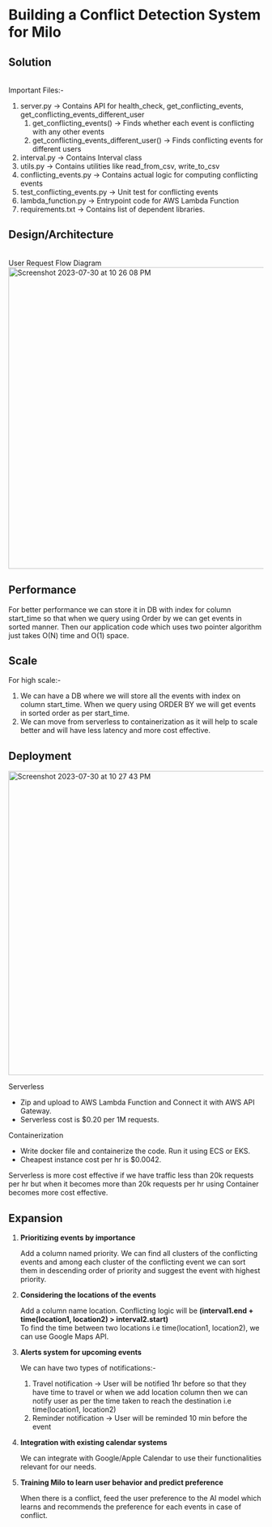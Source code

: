 # Building a Conflict Detection System for Milo

## Solution
<br>
    Important Files:-
<ol>
<li>server.py -> Contains API for health_check, get_conflicting_events, get_conflicting_events_different_user
<ol>
<li>get_conflicting_events() -> Finds whether each event is conflicting with any other events</li>
<li>get_conflicting_events_different_user() -> Finds conflicting events for different users</li>
</ol></li>
<li>interval.py -> Contains Interval class</li>
<li>utils.py -> Contains utilities like read_from_csv, write_to_csv</li>
<li>conflicting_events.py -> Contains actual logic for computing conflicting events</li>
<li>test_conflicting_events.py -> Unit test for conflicting events</li>
<li>lambda_function.py -> Entrypoint code for AWS Lambda Function</li>
<li>requirements.txt -> Contains list of dependent libraries.</li>
</ol>

## Design/Architecture
<br>User Request Flow Diagram
<br>
<img width="595" alt="Screenshot 2023-07-30 at 10 26 08 PM" src="https://github.com/CKBCoder/Milo_Readme/assets/1657417/6a540fd6-254b-4674-81b8-196e348f3f59">

## Performance
<p>For better performance we can store it in DB with index for column start_time so that when we query using Order by we can get events in sorted manner. Then our application code which uses two pointer algorithm just takes O(N) time and O(1) space.
</p>

## Scale
<p>For high scale:-
<ol>
<li>We can have a DB where we will store all the events with index on column start_time. When we query using ORDER BY we will get events in sorted order as per start_time.</li>
<li>We can move from serverless to containerization as it will help to scale better and will have less latency and more cost effective.</li>
</ol>
</p>

## Deployment
<img width="600" alt="Screenshot 2023-07-30 at 10 27 43 PM" src="https://github.com/CKBCoder/Milo_Readme/assets/1657417/54d7f0ed-ff53-4991-9980-c7bfda615162">
<p>
    Serverless
	<ul>
        <li>Zip and upload to AWS Lambda Function and Connect it with AWS API Gateway.</li>
        <li>Serverless cost is $0.20 per 1M requests.</li>
	</ul>
    Containerization
<ul>
        <li>Write docker file and containerize the code. Run it using ECS or EKS.</li>
        <li>Cheapest instance cost per hr is $0.0042.</li>
</ul>
 </p>
<p>
Serverless is more cost effective if we have traffic less than 20k requests per hr but when it becomes more than 20k requests per hr using Container becomes more cost effective.
</p>

## Expansion
<ol>
<li>
<b>Prioritizing events by importance</b>
<p>Add a column named priority. We can find all clusters of the conflicting events and among each cluster of the conflicting event we can sort them in descending order of priority and suggest the event with highest priority.
</p>
</li>

<li>
<b>Considering the locations of the events</b>
<p>Add a column name location. Conflicting logic will be <b>(interval1.end + time(location1, location2) > interval2.start)</b>
	<br>To find the time between two locations i.e time(location1, location2), we can use Google Maps API.
</p>
</li>

<li>
<b>Alerts system for upcoming events</b>
<p>We can have two types of notifications:-
<ol>
<li>Travel notification -> User will be notified 1hr before so that they have time to travel or when we add location column then we can notify user as per the time taken to reach the destination i.e time(location1, location2)</li>
<li>Reminder notification -> User will be reminded 10 min before the event</li>
</ol></p>
</li>

<li>
<b>Integration with existing calendar systems</b>
<p>We can integrate with Google/Apple Calendar to use their functionalities relevant for our needs.
</p>
</li>

<li>
<b>Training Milo to learn user behavior and predict preference</b>
<p>When there is a conflict, feed the user preference to the AI model which learns and recommends the preference for each events in case of conflict.
</p>
</li>
</ol>
